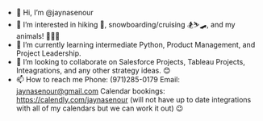 - 👋 Hi, I’m @jaynasenour
- 👀 I’m interested in hiking 🌲, snowboarding/cruising 🏂⛷🛹, and my animals! 🐶🐱🐠
- 🌱 I’m currently learning intermediate Python, Product Management, and Project Leadership.
- 💞️ I’m looking to collaborate on Salesforce Projects, Tableau Projects, Inteagrations, and any other strategy ideas. 😊
- 📫 How to reach me 
Phone: (971)285-0179
Email: jaynasenour@gmail.com
Calendar bookings: https://calendly.com/jaynasenour (will not have up to date integrations with all of my calendars but we can work it out) 😉

<!---
jaynasenour/jaynasenour is a ✨ special ✨ repository because its `README.md` (this file) appears on your GitHub profile.
You can click the Preview link to take a look at your changes.
--->
